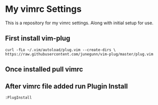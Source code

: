 # My vimrc Settings
This is a repository for my vimrc settings. Along with initial setup for use.

## First install vim-plug
`curl -fLo ~/.vim/autoload/plug.vim --create-dirs \
  https://raw.githubusercontent.com/junegunn/vim-plug/master/plug.vim`
  
 ## Once installed pull vimrc
 
 ## After vimrc file added run Plugin Install
 
 `:PlugInstall`
